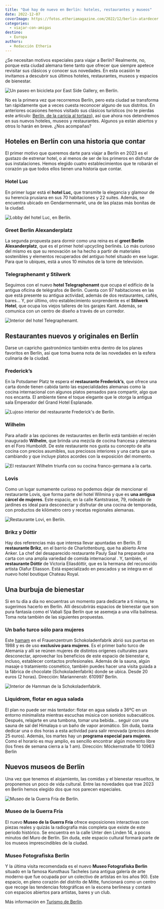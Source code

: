```yaml
---
title: "Qué hay de nuevo en Berlín: hoteles, restaurantes y museos"
date: 2022-12-07
coverImage: https://fotos.etheriamagazine.com/2022/12/berlin-atardecer.jpg
categories: 
  - viajar-con-amigas
destino: 
  - Europa
authors: 
  - Redacción Etheria
---
```


¿Se necesitan motivos especiales para viajar a Berlín? Realmente, no, porque esta ciudad 
alemana tiene tanto que ofrecer que siempre apetece revisitar sus clásicos y conocer sus 
novedades. En esta ocasión te invitamos a descubrir sus últimos hoteles, restaurantes, 
museos y espacios de bienestar. 

![Un paseo en bicicleta por East Side Gallery, en Berlín.](https://fotos.etheriamagazine.com/2022/12/East-Side-Gallery.jpg "East Side Gallery. © Visit Berlín/ Philip Koschel")

No es la primera vez que recorremos Berlín, pero esta ciudad se transforma tan 
rápidamente que a veces cuesta reconocer alguno de sus distritos. En anteriores 
ocasiones hemos visitado sus clásicos turísticos (no te pierdas este artículo: [Berlín, 
de la caricia al 
tortazo](https://etheriamagazine.com/2018/11/12/viaje-al-berlin-mas-divertido-interesante-sobrecogedor/)), 
así que ahora nos detendremos en sus nuevos hoteles, museos y restaurantes. Algunos ya 
están abiertos y otros lo harán en breve. ¿Nos acompañas? 

## Hoteles en Berlín con una historia que contar

El primer motivo que queremos darte para viajar a Berlín en 2023 es el gustazo de 
estrenar hotel, o al menos de ser de los primeros en disfrutar de sus instalaciones. 
Hemos elegido cuatro establecimientos que te robarán el corazón ya que todos ellos 
tienen una historia que contar. 

### Hotel Luc

En primer lugar está el **hotel Luc,** que transmite la elegancia y glamour de su 
herencia prusiana en sus 70 habitaciones y 22 suites. Además, se encuentra ubicado en 
Gendarmenmarkt, una de las plazas más bonitas de la ciudad. 

![Lobby del hotel Luc, en Berlín.](https://fotos.etheriamagazine.com/2022/12/lobby-hotel-luc-berlin.jpg "Lobby del hotel Luc, en Berlín. © NH Autograph Collection")

### Greet Berlin Alexanderplatz

La segunda propuesta para dormir como una reina es el **greet Berlin Alexanderplatz**, 
que es el primer hotel upcycling berlinés. Lo más curioso del mismo es que su renovación 
se ha hecho a partir de materiales sostenibles y elementos recuperados del antiguo hotel 
situado en ese lugar. Para que lo ubiques, está a unos 10 minutos de la torre de 
televisión. 

### Telegraphenamt y Stilwerk

Seguimos con el nuevo **hotel Telegraphenamt** que ocupa el edificio de la antigua 
oficina de telégrafos de Berlín. Cuenta con 97 habitaciones en las que está presente su 
antigua actividad, además de dos restaurantes, cafés, bares... Y, por último, otro 
establecimiento sorprendente es el **Stilwerk Hotel**, que ocupa los viejos talleres de 
los garajes Kant. Además, se comunica con un centro de diseño a través de un corredor. 

![Interior del hotel Telegraphenamt.](https://fotos.etheriamagazine.com/2022/12/hotel-telegraphenamt.jpg "© Telegraphenamt.")

## Restaurantes nuevos y originales en Berlín

Darse un capricho gastronómico también entra dentro de los planes favoritos en Berlín, 
así que toma buena nota de las novedades en la esfera culinaria de la ciudad. 

### Frederick’s

En la Potsdamer Platz te espera el **restaurante Frederick’s**, que ofrece una carta 
donde tienen cabida tanto las especialidades alemanas como la cocina internacional con 
algunos platos pensados para compartir, algo que nos encanta. El ambiente tiene el toque 
elegante que le otorga la antigua sala Emperador del Grand Hotel Esplanade. 

![Lujoso interior del restaurante Frederick's de Berlín.](https://fotos.etheriamagazine.com/2022/12/restaurant-frederick-berlin.jpg "© Restaurante Frederick's de Berlín.")

### Wilhelm

Para añadir a las opciones de restaurantes en Berlín está también el recién inaugurado 
**Wilhelm**, que brinda una mezcla de cocina francesa y alemana en el Foro Humboldt. De 
este restaurante nos gusta su concepto de alta cocina con precios asumibles, sus 
preciosos interiores y una carta que va cambiando y que incluye platos acordes con la 
exposición del momento. 

![El restaurant Wilhelm triunfa con su cocina franco-germana a la carta.](https://fotos.etheriamagazine.com/2022/12/restaurante-wilhelm.jpg "El restaurant Wilhelm triunfa con su cocina franco-germana a la carta.")

### Lovis

Como un lugar sumamente curioso no podemos dejar de mencionar el restaurante Lovis, que 
forma parte del hotel Wilmina y que es **una antigua cárcel de mujeres**. Este espacio, 
en la calle Kantstrasse, 79, rodeado de jardines es ideal para desconectar y disfrutar 
de una cocina de temporada, con productos de kilómetro cero y recetas regionales 
alemanas. 

![Restaurante Lovi, en Berlín.](https://fotos.etheriamagazine.com/2022/12/restaurante-lovi-berlin.jpg "© Restaurante Lovi, en Berlín.")

### Brikz y Dóttir

Hay dos referencias más que interesa llevar apuntadas en Berlín. El **restaurante 
Brikz**, en el barrio de Charlottenburg, que ha abierto Arne Anker. La chef del 
desaparecido restaurante Pauly Saal ha preparado una carta con una amplia variedad de 
comida internacional . Y, también, el **restaurante Dóttir** de Victoria Elíasdóttir, 
que es la hermana del reconocido artista Olafur Eliasson. Está especializado en pescados 
y se integra en el nuevo hotel boutique Chateau Royal. 

## Una burbuja de bienestar

Si en tu día a día no encuentras un momento para dedicarte a ti misma, te sugerimos 
hacerlo en Berlín. Allí descubrirás espacios de bienestar que son pura fantasía como el 
Vabali Spa Berlín que se asemeja a una villa balinesa. Toma nota también de las 
siguientes propuestas. 

### Un baño turco sólo para mujeres

Este [hamam](https://www.hamamberlin.de/) en el Frauenzentrum Schokoladenfabrik abrió 
sus puertas en 1988 y es de uso **exclusivo para mujeres**. Es el primer baño turco de 
Alemania y allí se reúnen mujeres de distintos orígenes culturales para desconectar, 
aprovechar los beneficios de este espacio de bienestar e, incluso, establecer contactos 
profesionales. Además de la sauna, algún masaje o tratamiento cosmético, también puedes 
hacer una visita guiada a la fábrica de chocolate (Schokoladenfabrik) donde se ubica. 
Desde 20 euros (2 horas). Dirección: Mariannenstr. 610997 Berlín. 

![Interior de Hamman de la Schokoladenfabrik.](https://fotos.etheriamagazine.com/2022/12/hamman-berlin.jpg "Haman o baño turco para mujeres en la Schokoladenfabrik. © Camera4")

### Liquidrom, flotar en agua salada

El plan no puede ser más tentador: flotar en agua salada a 36ºC en un entorno 
minimalista mientras escuchas música con sonidos subacuáticos. Después, relajarte en una 
tumbona, tomar una bebida... seguir con una sauna de sal del Himalaya o un baño de vapor 
aromático. Sin duda, basta dedicar una o dos horas a esta actividad para salir renovada 
(precios desde 25 euros). Además, los martes hay un **programa especial para mujeres**. 
Como el horario es muy amplio, es sencillo encontrar algún momento libre (los fines de 
semana cierra a la 1 am). Dirección: Möckernstraße 10 10963 Berlin 

## Nuevos museos de Berlín

Una vez que tenemos el alojamiento, las comidas y el bienestar resueltos, te proponemos 
un poco de vida cultural. Entre las novedades que trae 2023 en Berlín hemos elegido dos 
que nos parecen especiales. 

![Museo de la Guerra Fría de Berlín.](https://fotos.etheriamagazine.com/2022/12/museo-guerra-fria-berlin.jpg "© Museo de la Guerra Fría de Berlín.")

### Museo de la Guerra Fría

El nuevo **Museo de la Guerra Fría** ofrece exposiciones interactivas con piezas reales 
y quizás la radiografía más completa que existe de este periodo histórico. Se encuentra 
en la calle Unter den Linden 14, a pocos minutos del Muro de Berlín. Sin duda, este 
espacio cultural formará parte de los museos imprescindibles de la ciudad. 

### Museo Fotografiska Berlin

Y la última visita recomendada es el nuevo **Museo Fotografiska Berlin** situado en la 
famosa Kunsthaus Tacheles (una antigua galería de arte moderno que fue ocupada por un 
colectivo de artistas en los años 90). Este espacio, en pleno corazón del distrito de 
Mitte, funcionará como un centro que recoge las tendencias fotográficas en la escena 
berlinesa y contará con espacios abiertos para artistas, bares y un club. 

Más información en [Turismo de Berlín](https://www.visitberlin.de/es).
